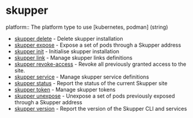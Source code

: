 # skupper

platform:: 
The platform type to use [kubernetes, podman]
 (string)

* [skupper delete](skupper_delete.adoc)	 - Delete skupper installation
* [skupper expose](skupper_expose.adoc)	 - Expose a set of pods through a Skupper address
* [skupper init](skupper_init.adoc)	 - Initialise skupper installation
* [skupper link](skupper_link.adoc)	 - Manage skupper links definitions
* [skupper revoke-access](skupper_revoke-access.adoc)	 - Revoke all previously granted access to the site.
* [skupper service](skupper_service.adoc)	 - Manage skupper service definitions
* [skupper status](skupper_status.adoc)	 - Report the status of the current Skupper site
* [skupper token](skupper_token.adoc)	 - Manage skupper tokens
* [skupper unexpose](skupper_unexpose.adoc)	 - Unexpose a set of pods previously exposed through a Skupper address
* [skupper version](skupper_version.adoc)	 - Report the version of the Skupper CLI and services
